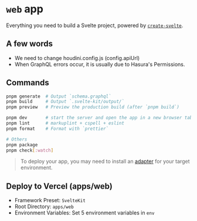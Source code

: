 # `web` app

Everything you need to build a Svelte project, powered by [`create-svelte`](https://github.com/sveltejs/kit/tree/master/packages/create-svelte).

## A few words

- We need to change houdini.config.js (config.apiUrl)
- When GraphQL errors occur, it is usually due to Hasura's Permissions.

## Commands

```bash
pnpm generate  # Output `schema.graphql`
pnpm build     # Output `.svelte-kit/output/`
pnpm preview   # Preview the production build (after `pnpm build`)

pnpm dev       # start the server and open the app in a new browser tab on port 3000
pnpm lint      # markuplint + cspell + eslint
pnpm format    # Format with `prettier`

# Others
pnpm package
pnpm check[:watch]
```

> To deploy your app, you may need to install an [adapter](https://kit.svelte.dev/docs/adapters) for your target environment.

## Deploy to Vercel (apps/web)

- Framework Preset: `SvelteKit`
- Root Directory: `apps/web`
- Environment Variables: Set 5 environment variables in `env`
